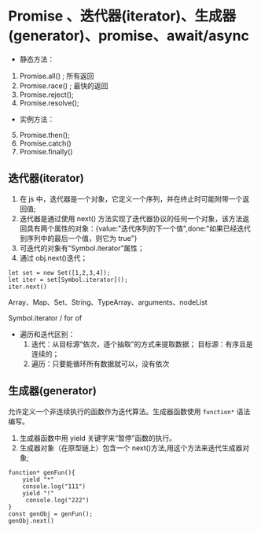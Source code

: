 # Promise 、迭代器(iterator)、生成器(generator)、promise、await/async

- 静态方法：

1. Promise.all() ; 所有返回
2. Promise.race() ; 最快的返回
3. Promise.reject();
4. Promise.resolve();

- 实例方法：

5. Promise.then();
6. Promise.catch()
7. Promise.finally()

## 迭代器(iterator)

1. 在 js 中，迭代器是一个对象，它定义一个序列，并在终止时可能附带一个返回值;
2. 迭代器是通过使用 next() 方法实现了迭代器协议的任何一个对象，该方法返回具有两个属性的对象：{value:"迭代序列的下一个值",done:"如果已经迭代到序列中的最后一个值，则它为 true"}
3. 可迭代的对象有“Symbol.iterator”属性；
4. 通过 obj.next()迭代；

```
let set = new Set([1,2,3,4]);
let iter = set[Symbol.iterator]();
iter.next()
```

Array、Map、Set、String、TypeArray、arguments、nodeList

Symbol.iterator / for of

- 遍历和迭代区别：
  1. 迭代：从目标源“依次，逐个抽取”的方式来提取数据；
     目标源：有序且是连续的；
  2. 遍历：只要能循环所有数据就可以，没有依次

## 生成器(generator)

允许定义一个非连续执行的函数作为迭代算法。生成器函数使用 `function*` 语法编写。

1. 生成器函数中用 yield 关键字来“暂停”函数的执行。
2. 生成器对象（在原型链上）包含一个 next()方法,用这个方法来迭代生成器对象;

```
function* genFun(){
    yield "*"
    console.log("111")
    yield "!"
     console.log("222")
}
const genObj = genFun();
genObj.next()
```
